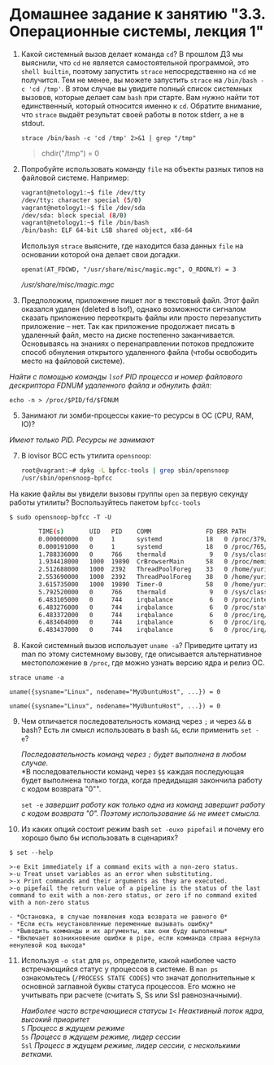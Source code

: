 # Домашнее задание к занятию "3.3. Операционные системы, лекция 1"

1. Какой системный вызов делает команда `cd`? В прошлом ДЗ мы выяснили, что `cd` не является самостоятельной  программой, это `shell builtin`, поэтому запустить `strace` непосредственно на `cd` не получится. Тем не менее, вы можете запустить `strace` на `/bin/bash -c 'cd /tmp'`. В этом случае вы увидите полный список системных вызовов, которые делает сам `bash` при старте. Вам нужно найти тот единственный, который относится именно к `cd`. Обратите внимание, что `strace` выдаёт результат своей работы в поток stderr, а не в stdout. 
  
    `strace /bin/bash -c 'cd /tmp' 2>&1 | grep "/tmp"`
     >chdir("/tmp") = 0
   
2. Попробуйте использовать команду `file` на объекты разных типов на файловой системе. Например:
    ```bash
    vagrant@netology1:~$ file /dev/tty
    /dev/tty: character special (5/0)
    vagrant@netology1:~$ file /dev/sda
    /dev/sda: block special (8/0)
    vagrant@netology1:~$ file /bin/bash
    /bin/bash: ELF 64-bit LSB shared object, x86-64
    ```
    Используя `strace` выясните, где находится база данных `file` на основании которой она делает свои догадки.

     `openat(AT_FDCWD, "/usr/share/misc/magic.mgc", O_RDONLY) = 3` 

      */usr/share/misc/magic.mgc* 


4. Предположим, приложение пишет лог в текстовый файл. Этот файл оказался удален (deleted в lsof), однако возможности сигналом сказать приложению переоткрыть файлы или просто перезапустить приложение – нет. Так как приложение продолжает писать в удаленный файл, место на диске постепенно заканчивается. Основываясь на знаниях о перенаправлении потоков предложите способ обнуления открытого удаленного файла (чтобы освободить место на файловой системе).
 
 *Найти c помощью команды `lsof` PID процесса и номер файлового дескриптора FDNUM удаленного файла и обнулить файл:*

  `echo -n > /proc/$PID/fd/$FDNUM`





5. Занимают ли зомби-процессы какие-то ресурсы в ОС (CPU, RAM, IO)?

  *Имеют только PID.  Ресурсы не занимают*

7. В iovisor BCC есть утилита `opensnoop`:
    ```bash
    root@vagrant:~# dpkg -L bpfcc-tools | grep sbin/opensnoop
    /usr/sbin/opensnoop-bpfcc
    ```
На какие файлы вы увидели вызовы группы `open` за первую секунду работы утилиты? Воспользуйтесь пакетом `bpfcc-tools`   

   `$ sudo opensnoop-bpfcc -T -U`

   ```bash
           TIME(s)       UID   PID    COMM               FD ERR PATH
           0.000000000   0     1      systemd            18   0 /proc/379/cgroup
           0.000191000   0     1      systemd            18   0 /proc/765/cgroup
           1.788336000   0     766    thermald            9   0 /sys/class/thermal/thermal_zone2/temp
           1.934418000   1000  19890  CrBrowserMain      58   0 /proc/meminfo
           2.512688000   1000  2392   ThreadPoolForeg    33   0 /home/yuri/.config/google-chrome/Default/Cookies-journal
           2.553690000   1000  2392   ThreadPoolForeg    38   0 /home/yuri/.config/google-chrome/Default
           3.615735000   1000  19890  Timer-0            58   0 /home/yuri/.java/.userPrefs/.user.lock.yuri
           5.792520000   0     766    thermald            9   0 /sys/class/thermal/thermal_zone2/temp
           6.483105000   0     744    irqbalance          6   0 /proc/interrupts
           6.483276000   0     744    irqbalance          6   0 /proc/stat
           6.483372000   0     744    irqbalance          6   0 /proc/irq/24/smp_affinity
           6.483404000   0     744    irqbalance          6   0 /proc/irq/25/smp_affinity
           6.483437000   0     744    irqbalance          6   0 /proc/irq/27/smp_affinity
   ```
    
8. Какой системный вызов использует `uname -a`? Приведите цитату из man по этому системному вызову, где описывается альтернативное местоположение в `/proc`, где можно узнать версию ядра и релиз ОС.

 `strace uname -a` 

  `uname({sysname="Linux", nodename="MyUbuntuHost", ...}) = 0` 

  `uname({sysname="Linux", nodename="MyUbuntuHost", ...}) = 0` 


9. Чем отличается последовательность команд через `;` и через `&&` в bash? 
   Есть ли смысл использовать в bash `&&`, если применить `set -e`? 

      *Последовательность команд через `;` будет выполнена в любом случае.*  
      *В последовательности команд через `$$` каждая последующая будет выполнена только тогда, когда предидыщая закончила работу с кодом возврата "0"".

    `set -e` *завершит работу как только одна из команд завершит работу с кодом возврата "0". Поэтому использование  `&&` не имеет смысла.* 


10. Из каких опций состоит режим bash `set -euxo pipefail` и почему его хорошо было бы использовать в сценариях?

 `$ set --help`

    >-e Exit immediately if a command exits with a non-zero status.  
    >-u Treat unset variables as an error when substituting.  
    >-x Print commands and their arguments as they are executed.  
    >-o pipefail the return value of a pipeline is the status of the last command to exit with a non-zero status, or zero if no command exited with a non-zero status

    - *Остановка, в случае появления кода возврата не равного 0*
    - *Если есть неустановленные переменные вызывать ошибку*  
    - *Выводить комманды и их аргументы, как они буду выполнены*
    - *Включает возникновение ошибки в pipe, если комманда справа вернула ненулевой код выхода*

11. Используя `-o stat` для `ps`, определите, какой наиболее часто встречающийся статус у процессов в системе. В `man ps` ознакомьтесь (`/PROCESS STATE CODES`) что значат дополнительные к основной заглавной буквы статуса процессов. Его можно не учитывать при расчете (считать S, Ss или Ssl равнозначными).

     *Наиболее часто встречающиеся статусы*
      `I<` *Неактивный поток ядра, высокий приоритет*  
      `S` *Процесс в ждущем режиме*  
      `Ss` *Процесс в ждущем режиме, лидер сессии*  
      `Ssl` *Процесс в ждущем режиме, лидер сессии, с несколькими ветками.*
